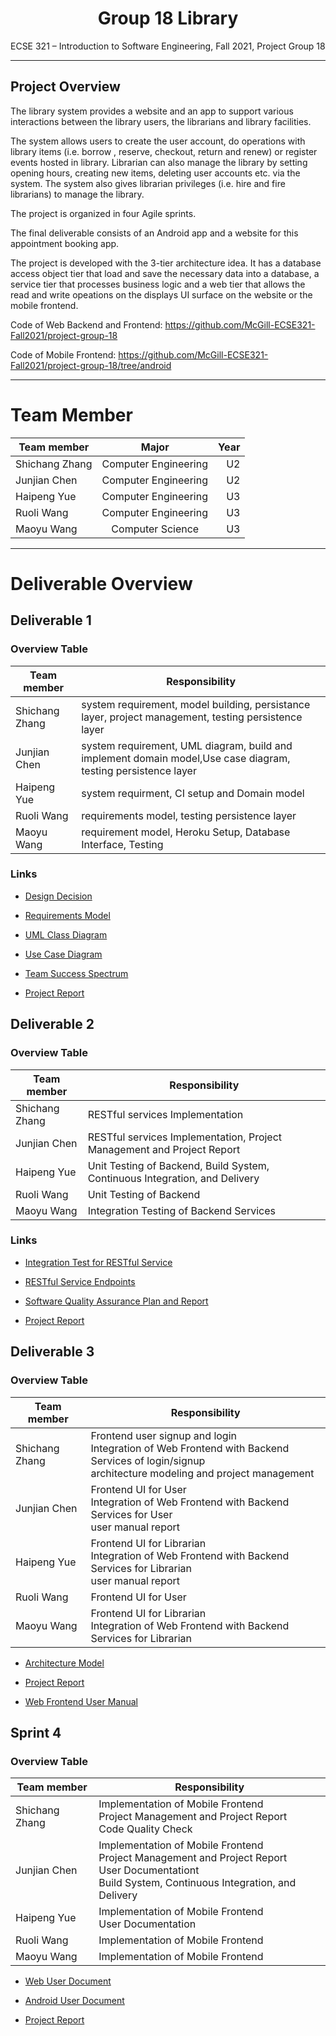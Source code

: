 # <center> Group 18 Library</center>

ECSE 321 – Introduction to Software Engineering, Fall 2021, Project Group 18

****

## Project Overview
The library system provides a website and an app to support various interactions between the library users, the librarians and library facilities.

The system allows users to create the user account, do operations with library items (i.e. borrow
, reserve, checkout, return and renew) or register events hosted in library. Librarian can also manage the library by setting opening hours, creating new items, deleting user accounts etc. via the system. The system also gives librarian privileges  (i.e. hire and fire librarians) to manage the library.

The project is organized in four Agile sprints. 

The final deliverable consists of an Android app and a website for this appointment booking app.

The project is developed with the 3-tier architecture idea. 
It has a database access object tier that load and save the necessary data into a database, 
a service tier that processes business logic and a web tier that 
allows the read and write opeations on the displays UI surface on the website or the mobile frontend.

Code of Web Backend and Frontend: https://github.com/McGill-ECSE321-Fall2021/project-group-18

Code of Mobile Frontend: https://github.com/McGill-ECSE321-Fall2021/project-group-18/tree/android


*********
# Team Member

| Team member | Major | Year |
|------------------ |:-------------:| -------------:| 
| Shichang Zhang    | Computer Engineering|U2 |
| Junjian Chen |  Computer Engineering|U2|
| Haipeng Yue   | Computer Engineering |U3| 
| Ruoli Wang   | Computer Engineering| U3|
| Maoyu Wang   | Computer Science|U3|


*******
# Deliverable Overview

## Deliverable 1

### Overview Table
| Team member | Responsibility |
|------------------ |---------------|
| Shichang Zhang    | system requirement, model building, persistance layer, project management, testing persistence layer | 
| Junjian Chen |  system requirement, UML diagram, build and implement domain model,Use case diagram, testing persistence layer |
| Haipeng Yue   | system requirment, CI setup and Domain model |
| Ruoli Wang   | requirements model, testing persistence layer |
| Maoyu Wang   | requirement model, Heroku Setup, Database Interface, Testing|

### Links

* [Design Decision](https://github.com/McGill-ECSE321-Fall2021/project-group-18/wiki/Design-Decision)

* [Requirements Model](https://github.com/McGill-ECSE321-Fall2021/project-group-18/wiki/Requirements-Model)

* [UML Class Diagram](https://github.com/McGill-ECSE321-Fall2021/project-group-18/wiki/UML-Class-Diagram)

* [Use Case Diagram](https://github.com/McGill-ECSE321-Fall2021/project-group-18/wiki/Use-Case-Diagram)

* [Team Success Spectrum](https://github.com/McGill-ECSE321-Fall2021/project-group-18/wiki/Team-Success-Spectrum)

* [Project Report](https://github.com/McGill-ECSE321-Fall2021/project-group-18/wiki/Deliverable-1-Project-Report)

## Deliverable 2

### Overview Table
| Team member | Responsibility |
|------------------ |---------------|
| Shichang Zhang    | RESTful services Implementation  | 
| Junjian Chen |  RESTful services Implementation, Project Management and Project Report|
| Haipeng Yue   | Unit Testing of Backend, Build System, Continuous Integration, and Delivery |
| Ruoli Wang   |Unit Testing of Backend|
| Maoyu Wang   | Integration Testing of Backend Services|

### Links
* [Integration Test for RESTful Service](https://docs.google.com/document/d/1lSx-DMLjLoDgCcSUHP4M7qu6JgFNrk7zfAgTlf0tNyA/edit?usp=sharing)

* [RESTful Service Endpoints](https://github.com/McGill-ECSE321-Fall2021/project-group-18/wiki/RESTful-Service-Endpoints)

* [Software Quality Assurance Plan and Report](https://github.com/McGill-ECSE321-Fall2021/project-group-18/wiki/Software-Quality-Assurance-Plan-and-Report)

* [Project Report](https://github.com/McGill-ECSE321-Fall2021/project-group-18/wiki/Deliverable-2-Project-Report)

## Deliverable 3

### Overview Table
| Team member | Responsibility |
|------------------ |---------------|
| Shichang Zhang    |Frontend user signup and login<br>Integration of Web Frontend with Backend Services of login/signup <br> architecture modeling and project management | 
| Junjian Chen | Frontend UI for User<br>Integration of Web Frontend with Backend Services for User <br> user manual report|
| Haipeng Yue   | Frontend UI for Librarian<br>Integration of Web Frontend with Backend Services for Librarian <br> user manual report|
| Ruoli Wang   |Frontend UI for User|
| Maoyu Wang   |Frontend UI for Librarian<br>Integration of Web Frontend with Backend Services for Librarian|

* [Architecture Model](https://github.com/McGill-ECSE321-Fall2021/project-group-18/wiki/Architecture-Model)

* [Project Report](https://github.com/McGill-ECSE321-Fall2021/project-group-18/wiki/Deliverable-3-Project-Report)

* [Web Frontend User Manual](https://github.com/McGill-ECSE321-Fall2021/project-group-18/wiki/Web-Frontend-User-Manual)

## Sprint 4

### Overview Table
| Team member | Responsibility |
|------------------ |---------------|
| Shichang Zhang    |Implementation of Mobile Frontend<br>Project Management and Project Report<br>Code Quality Check| 
| Junjian Chen |  Implementation of Mobile Frontend<br>Project Management and Project Report<br>User Documentationt<br>Build System, Continuous Integration, and Delivery |
| Haipeng Yue   | Implementation of Mobile Frontend<br>User Documentation |
| Ruoli Wang   | Implementation of Mobile Frontend|
| Maoyu Wang   |Implementation of Mobile Frontend|

* [Web User Document](https://github.com/McGill-ECSE321-Fall2021/project-group-18/wiki/Web-User-Document)

* [Android User Document](https://github.com/McGill-ECSE321-Fall2021/project-group-18/wiki/Android-User-Document)

* [Project Report](https://github.com/McGill-ECSE321-Fall2021/project-group-18/wiki/Project-Report)







